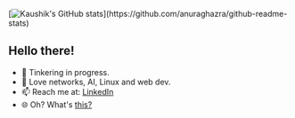 [![Kaushik's GitHub stats](https://testing-stats.vercel.app/api?username=20kaushik02&hide_rank=true&custom_title=Hello%20there!)](https://github.com/anuraghazra/github-readme-stats)

## Hello there!

- 🔭 Tinkering in progress.
- 🌱 Love networks, AI, Linux and web dev.
- 📫 Reach me at: <a href="https://linkedin.com/in/kaushik-ravishankar/">LinkedIn</a>
- 🌐 Oh? What's <a href="https://knravish.me">this?</a>
